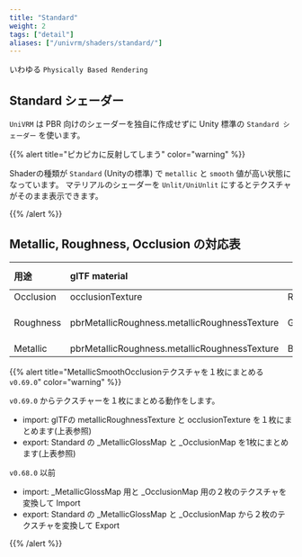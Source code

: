 ```yaml
---
title: "Standard"
weight: 2
tags: ["detail"]
aliases: ["/univrm/shaders/standard/"]
---
```


いわゆる `Physically Based Rendering`

## Standard シェーダー

`UniVRM` は PBR 向けのシェーダーを独自に作成せずに Unity 標準の `Standard シェーダー` を使います。

{{% alert title="ピカピカに反射してしまう" color="warning" %}}

Shaderの種類が `Standard` (Unityの標準) で `metallic` と `smooth` 値が高い状態になっています。 
マテリアルのシェーダーを `Unlit/UniUnlit` にするとテクスチャがそのまま表示できます。

{{% /alert %}}

## Metallic, Roughness, Occlusion の対応表

| 用途      | glTF material                                 |   |   | Unity Standard Shader                          |
|:----------|:----------------------------------------------|---|:--|------------------------------------------------|
| Occlusion | occlusionTexture                              | R | G | _MetallicGlossMap                              |
| Roughness | pbrMetallicRoughness.metallicRoughnessTexture | G | A | _MetallicGlossMap (smoothness = 1 - roughness) |
| Metallic  | pbrMetallicRoughness.metallicRoughnessTexture | B | R | _OcclusionMap                                  |

{{% alert title="MetallicSmoothOcclusionテクスチャを１枚にまとめる `v0.69.0`" color="warning" %}}

`v0.69.0` からテクスチャーを１枚にまとめる動作をします。

* import: glTFの metallicRoughnessTexture と occlusionTexture を１枚にまとめます(上表参照)
* export: Standard の _MetallicGlossMap と _OcclusionMap を1枚にまとめます(上表参照)

`v0.68.0` 以前

* import: _MetallicGlossMap 用と _OcclusionMap 用の２枚のテクスチャを変換して Import
* export: Standard の _MetallicGlossMap と _OcclusionMap から２枚のテクスチャを変換して Export

{{% /alert %}}

